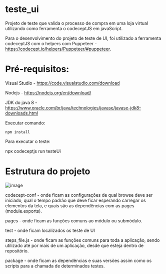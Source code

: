 # teste_ui
Projeto de teste que valida o processo de compra em uma loja virtual utilizando como ferramenta o codeceptJS em javaScript.

Para o desenvolvimento do projeto de teste de UI, foi utilizado a ferramenta codeceptJS com o  helpers com Puppeteer - https://codecept.io/helpers/Puppeteer/#puppeteer.


# Pré-requisitos:
Visual Studio - https://code.visualstudio.com/download

Nodejs  - https://nodejs.org/en/download/

JDK do java 8 - https://www.oracle.com/br/java/technologies/javase/javase-jdk8-downloads.html


Executar comando: 

    npm install
 
Para executar o teste: 
 
   npx codeceptjs run testeUi
 
 
# Estrutura do projeto

![image](https://user-images.githubusercontent.com/55900972/118415831-0b362180-b683-11eb-8d51-a4ebc4535780.png)

codecept-conf - onde ficam as configurações de qual browse deve ser iniciado, qual o tempo padrão que deve ficar esperando carregar os elementos da tela,  e quais são as dependências com as pages (module.exports).

pages - onde ficam as funções comuns ao módulo ou submódulo.

test - onde ficam localizados os teste de UI

steps_file.js - onde ficam as funções comuns para toda a aplicação, sendo utilizado até por mais de um aplicação, desde que esteja dentro de repositório.

package - onde ficam as dependências e suas  versões  assim como os scripts para a chamada de determinados  testes.


